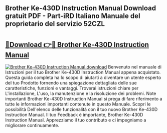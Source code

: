 ## Brother Ke-430D Instruction Manual Download gratuit PDF - Part-iRD Italiano Manuale del proprietario del servizio 52CZL

# <h2><a href="http://dffb88b.blite.top/?on=Brother+Ke-430D+Instruction+Manual">🔗Download 👉🔴 Brother Ke-430D Instruction Manual</a></h2>

[![Brother Ke-430D Instruction Manual download](https://i.imgur.com/lujVjoI.png)](http://dffb88b.blite.top/?on=Brother+Ke-430D+Instruction+Manual)
Benvenuto nel manuale di Istruzioni per il tuo Brother Ke-430D Instruction Manual appena acquistato. Questa guida completa ha lo scopo di aiutarti a diventare un utente esperto del tuo Prodotto fornendo una spiegazione dettagliata delle sue caratteristiche, funzioni e vantaggi. Troverai istruzioni chiare per L'installazione, L'uso, la manutenzione e la risoluzione dei problemi. Note importanti Brother Ke-430D Instruction Manual si prega di fare riferimento a tutte le informazioni importanti contenute in questo Manuale. Scopri le possibilità Dell'elenco delle funzionalità con il tuo nuovo Brother Ke-430D Instruction Manual. Il tuo Feedback è importante, Brother Ke-430D Instruction Manual. Apprezziamo il tuo contributo e ci impegniamo a migliorare continuamente.
